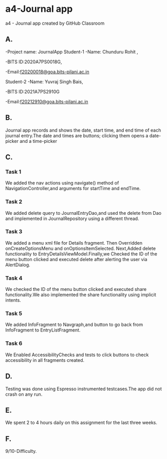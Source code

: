 # a4-Journal app
a4 - Journal app  created by GitHub Classroom

## A. 
-Project name: JournalApp 
Student-1
-Name: Chunduru Rohit , 

-BITS ID:2020A7PS0018G,

-Email:f20200018@goa.bits-pilani.ac.in

Student-2
-Name: Yuvraj Singh Bais,

-BITS ID:2021A7PS2910G

-Email:f20212910@goa.bits-pilani.ac.in



## B.
Journal app records and shows the date, start time, and end time of each journal entry.The date and times are buttons; clicking them opens a date-picker and a time-picker

## C.
### Task 1
We added the nav actions using navigate() method of NavigationController,and arguments for startTime and endTime.

### Task 2
We added delete query to JournalEntryDao,and used the delete from Dao and implemented in JournalRepository using a different thread.

### Task 3 
We added a menu xml file for Details fragment. Then Overridden onCreateOptionsMenu and onOptionsItemSelected. Next,Added delete functionality to EntryDetailsViewModel.Finally,we Checked the ID of the menu button clicked and executed delete after alerting the user via AlertDialog.
	
### Task 4
We checked the ID of the menu button clicked and executed share functionality.We also implemented the share functionality using implicit intents.

### Task 5
We added InfoFragment to Navgraph,and button to go back from InfoFragment to EntryListFragment. 
	
### Task 6
We Enabled AccessibilityChecks and tests to click buttons to check accessibility in all fragments created.

## D.
Testing was done using Espresso instrumented testcases.The app did not crash on any run. 

## E.
We spent 2 to 4 hours daily on this assignment for the last three weeks.

## F.
9/10-Difficulty.